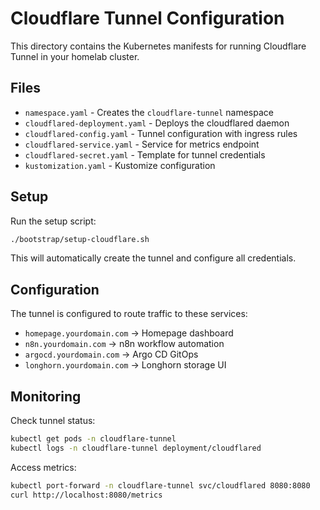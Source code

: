 # Cloudflare Tunnel Configuration

This directory contains the Kubernetes manifests for running Cloudflare Tunnel in your homelab cluster.

## Files

- `namespace.yaml` - Creates the `cloudflare-tunnel` namespace
- `cloudflared-deployment.yaml` - Deploys the cloudflared daemon
- `cloudflared-config.yaml` - Tunnel configuration with ingress rules
- `cloudflared-service.yaml` - Service for metrics endpoint
- `cloudflared-secret.yaml` - Template for tunnel credentials
- `kustomization.yaml` - Kustomize configuration

## Setup

Run the setup script:
```bash
./bootstrap/setup-cloudflare.sh
```

This will automatically create the tunnel and configure all credentials.

## Configuration

The tunnel is configured to route traffic to these services:

- `homepage.yourdomain.com` → Homepage dashboard
- `n8n.yourdomain.com` → n8n workflow automation
- `argocd.yourdomain.com` → Argo CD GitOps
- `longhorn.yourdomain.com` → Longhorn storage UI

## Monitoring

Check tunnel status:
```bash
kubectl get pods -n cloudflare-tunnel
kubectl logs -n cloudflare-tunnel deployment/cloudflared
```

Access metrics:
```bash
kubectl port-forward -n cloudflare-tunnel svc/cloudflared 8080:8080
curl http://localhost:8080/metrics
```
